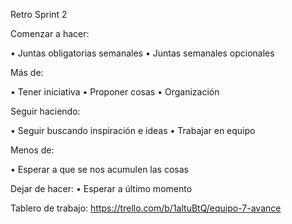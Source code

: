 Retro Sprint 2

Comenzar a hacer: 

•	Juntas obligatorias semanales 
•	Juntas semanales opcionales

Más de:

•	Tener iniciativa 
•	Proponer cosas
•	Organización

Seguir haciendo:

•	Seguir buscando inspiración e ideas
•	Trabajar en equipo

Menos de:

•	Esperar a que se nos acumulen las cosas

Dejar de hacer:
•	Esperar a último momento


Tablero de trabajo: https://trello.com/b/1altuBtQ/equipo-7-avance
